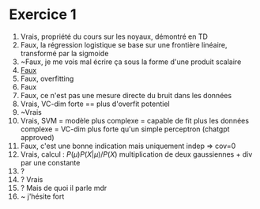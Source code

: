 # Exercice 1 
1. Vrais, propriété du cours sur les noyaux, démontré en TD
2. Faux, la régression logistique se base sur une frontière linéaire, transformé par la sigmoide
3. ~Faux, je me vois mal écrire ça sous la forme d'une produit scalaire
4. [Faux](https://stackoverflow.com/questions/41682781/why-does-naive-bayes-fail-to-solve-xor) 
5. Faux, overfitting
6. Faux
7. Faux, ce n'est pas une mesure directe du bruit dans les données
8. Vrais, VC-dim forte == plus d'overfit potentiel
9. ~Vrais
10. Vrais, SVM = modèle plus complexe = capable de fit plus les données complexe = VC-dim plus forte qu'un simple perceptron (chatgpt approved)
11. Faux, c'est une bonne indication mais uniquement indep => cov=0
12. Vrais, calcul : $P(\mu)P(X|\mu) / P(X)$ multiplication de deux gaussiennes + div par une constante
13. ? 
14. ? Vrais
15. ? Mais de quoi il parle mdr
16. ~ j'hésite fort
